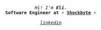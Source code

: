 <p align="center">
  <br><br>
  <samp>
    <i>Hi! I'm <b>Eli</b></i>.
    <br>
    <b>Software Engineer at ⚡ <a href="https://shockbyte.com">Shockbyte</a> ⚡</b>
    <br><br>
    <i>
      <a href="https://www.linkedin.com/in/elirayhernandez/">linkedin</a>
    </i>
  </samp>
</p>
